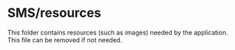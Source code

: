# SMS/resources

This folder contains resources (such as images) needed by the application. This file can
be removed if not needed.
